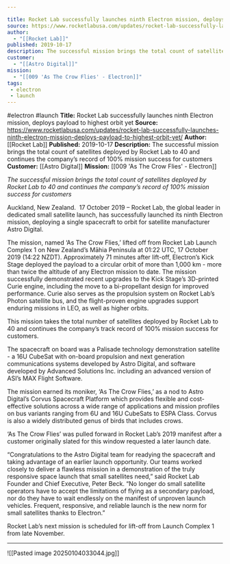 ```yaml
---

title: Rocket Lab successfully launches ninth Electron mission, deploys payload to highest orbit yet 
source: https://www.rocketlabusa.com/updates/rocket-lab-successfully-launches-ninth-electron-mission-deploys-payload-to-highest-orbit-yet/
author:
  - "[[Rocket Lab]]"
published: 2019-10-17
description: The successful mission brings the total count of satellites deployed by Rocket Lab to 40 and continues the company’s record of 100% mission success for customers
customer:
  - "[[Astro Digital]]"
mission:
  - "[[009 'As The Crow Flies' - Electron]]"
tags:
 - electron
 - launch
---
```


#electron #launch
**Title:** Rocket Lab successfully launches ninth Electron mission, deploys payload to highest orbit yet
**Source:** https://www.rocketlabusa.com/updates/rocket-lab-successfully-launches-ninth-electron-mission-deploys-payload-to-highest-orbit-yet/
**Author:** [[Rocket Lab]]
**Published:** 2019-10-17
**Description:** The successful mission brings the total count of satellites deployed by Rocket Lab to 40 and continues the company’s record of 100% mission success for customers
**Customer:** [[Astro Digital]]
**Mission:** [[009 'As The Crow Flies' - Electron]]

*The successful mission brings the total count of satellites deployed by Rocket Lab to 40 and continues the company’s record of 100% mission success for customers*

Auckland, New Zealand.  17 October 2019 – Rocket Lab, the global leader in dedicated small satellite launch, has successfully launched its ninth Electron mission, deploying a single spacecraft to orbit for satellite manufacturer Astro Digital.

The mission, named ‘As The Crow Flies,’ lifted off from Rocket Lab Launch Complex 1 on New Zealand’s Māhia Peninsula at 01:22 UTC, 17 October 2019 (14:22 NZDT). Approximately 71 minutes after lift-off, Electron’s Kick Stage deployed the payload to a circular orbit of more than 1,000 km - more than twice the altitude of any Electron mission to date. The mission successfully demonstrated recent upgrades to the Kick Stage’s 3D-printed Curie engine, including the move to a bi-propellant design for improved performance. Curie also serves as the propulsion system on Rocket Lab’s Photon satellite bus, and the flight-proven engine upgrades support enduring missions in LEO, as well as higher orbits.   

This mission takes the total number of satellites deployed by Rocket Lab to 40 and continues the company’s track record of 100% mission success for customers.  

The spacecraft on board was a Palisade technology demonstration satellite - a 16U CubeSat with on-board propulsion and next generation communications systems developed by Astro Digital, and software developed by Advanced Solutions Inc. including an advanced version of ASI’s MAX Flight Software.

The mission earned its moniker, ‘As The Crow Flies,’ as a nod to Astro Digital’s Corvus Spacecraft Platform which provides flexible and cost-effective solutions across a wide range of applications and mission profiles on bus variants ranging from 6U and 16U CubeSats to ESPA Class. Corvus is also a widely distributed genus of birds that includes crows.

‘As The Crow Flies’ was pulled forward in Rocket Lab’s 2019 manifest after a customer originally slated for this window requested a later launch date.

“Congratulations to the Astro Digital team for readying the spacecraft and taking advantage of an earlier launch opportunity. Our teams worked closely to deliver a flawless mission in a demonstration of the truly responsive space launch that small satellites need,” said Rocket Lab Founder and Chief Executive, Peter Beck. “No longer do small satellite operators have to accept the limitations of flying as a secondary payload, nor do they have to wait endlessly on the manifest of unproven launch vehicles. Frequent, responsive, and reliable launch is the new norm for small satellites thanks to Electron.”

Rocket Lab’s next mission is scheduled for lift-off from Launch Complex 1 from late November.

---

![[Pasted image 20250104033044.jpg]]